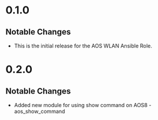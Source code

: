 # 0.1.0

## Notable Changes
* This is the initial release for the AOS WLAN Ansible Role.


# 0.2.0

## Notable Changes
* Added new module for using show command on AOS8 - aos_show_command
